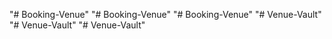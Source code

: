 "# Booking-Venue" 
"# Booking-Venue" 
"# Booking-Venue" 
"# Venue-Vault" 
"# Venue-Vault" 
"# Venue-Vault" 
